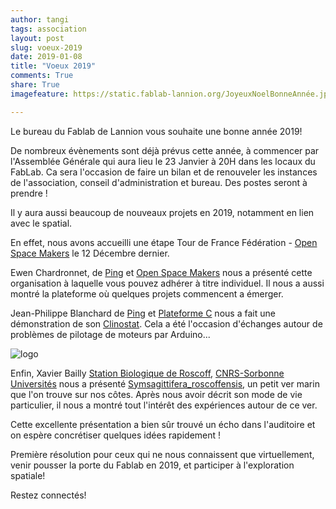 ```yaml
---
author: tangi
tags: association
layout: post
slug: voeux-2019
date: 2019-01-08
title: "Voeux 2019"
comments: True
share: True
imagefeature: https://static.fablab-lannion.org/JoyeuxNoelBonneAnnée.jpg

---
```


Le bureau du Fablab de Lannion vous souhaite une bonne année 2019!

De nombreux évènements sont déjà prévus cette année, à commencer par l'Assemblée Générale qui aura lieu le 23 Janvier à 20H dans les locaux du FabLab. 
Ca sera l'occasion de faire un bilan et de renouveler les instances de l'association, conseil d'administration et bureau.
Des postes seront à prendre !

Il y aura aussi beaucoup de nouveaux projets en 2019, notamment en lien avec le spatial.

En effet, nous avons accueilli une étape Tour de France Fédération - [Open Space Makers](http://www.federation-openspacemakers.com/) le 12 Décembre dernier.

Ewen Chardronnet, de [Ping](https://info.pingbase.net/) et [Open Space Makers](https://www.federation-openspacemakers.com/fr/) nous a présenté cette organisation 
à laquelle vous pouvez adhérer à titre individuel. 
Il nous a aussi montré la plateforme où quelques projets commencent a émerger.

Jean-Philippe Blanchard de [Ping](https://info.pingbase.net/) et [Plateforme C](http://www.plateforme-c.org/) nous a fait une démonstration de son [Clinostat](https://fr.wikipedia.org/wiki/Clinostat).
Cela a été l'occasion d'échanges autour de problèmes de pilotage de moteurs par Arduino...


![logo](https://wiki.fablab-lannion.org/images/0/02/Clinostat.jpg)


Enfin, Xavier Bailly [Station Biologique de Roscoff](http://www.sb-roscoff.fr/fr), [CNRS-Sorbonne Universités](http://www.sorbonne-universites.fr/) nous a présenté
[Symsagittifera_roscoffensis](https://fr.wikipedia.org/wiki/Symsagittifera_roscoffensis), un petit ver marin que l'on trouve sur nos côtes.
Après nous avoir décrit son mode de vie particulier, il nous a montré tout l'intérêt des expériences autour de ce ver.

Cette excellente présentation a bien sûr trouvé un écho dans l'auditoire et on espère concrétiser quelques idées rapidement ! 


Première résolution pour ceux qui ne nous connaissent que virtuellement, venir pousser la porte du Fablab en 2019, et participer à l'exploration spatiale!

Restez connectés!

